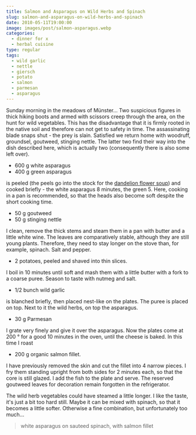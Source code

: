 ```yaml
---
title: Salmon and Asparagus on Wild Herbs and Spinach 
slug: salmon-and-asparagus-on-wild-herbs-and-spinach
date: 2010-05-11T19:00:00
image: images/post/salmon-asparagus.webp
categories: 
  - dinner for x
  - herbal cuisine
type: regular
tags: 
  - wild garlic
  - nettle
  - giersch
  - potato
  - salmon
  - parmesan
  - asparagus
---
```


Sunday morning in the meadows of Münster... Two suspicious figures in thick hiking boots and armed with scissors creep through the area, on the hunt for wild vegetables. This has the disadvantage that it is firmly rooted in the native soil and therefore can not get to safety in time. The assassinating blade snaps shut - the prey is slain. Satisfied we return home with woodruff, groundsel, goutweed, stinging nettle. The latter two find their way into the dish described here, which is actually two (consequently there is also some left over).

* 600 g white asparagus 
* 400 g green asparagus

is peeled (the peels go into the stock for the [dandelion flower soup](../dandelion-flower-soup)) and cooked briefly - the white asparagus 8 minutes, the green 5. Here, cooking in a pan is recommended, so that the heads also become soft despite the short cooking time.

* 50 g goutweed 
* 50 g stinging nettle

I clean, remove the thick stems and steam them in a pan with butter and a little white wine. The leaves are comparatively stable, although they are still young plants. Therefore, they need to stay longer on the stove than, for example, spinach. Salt and pepper.

* 2 potatoes, peeled and shaved into thin slices.

I boil in 10 minutes until soft and mash them with a little butter with a fork to a coarse puree. Season to taste with nutmeg and salt.

* 1/2 bunch wild garlic

is blanched briefly, then placed nest-like on the plates. The puree is placed on top. Next to it the wild herbs, on top the asparagus.

* 30 g Parmesan

I grate very finely and give it over the asparagus. Now the plates come at 200 ° for a good 10 minutes in the oven, until the cheese is baked. In this time I roast

* 200 g organic salmon fillet.

I have previously removed the skin and cut the fillet into 4 narrow pieces. I fry them standing upright from both sides for 2 minutes each, so that the core is still glazed. I add the fish to the plate and serve. The reserved goutweed leaves for decoration remain forgotten in the refrigerator.

The wild herb vegetables could have steamed a little longer. I like the taste, it's just a bit too hard still. Maybe it can be mixed with spinach, so that it becomes a little softer. Otherwise a fine combination, but unfortunately too much...

> white asparagus on sauteed spinach, with salmon fillet 


